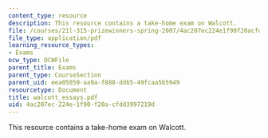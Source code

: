 ```yaml
---
content_type: resource
description: This resource contains a take-home exam on Walcott.
file: /courses/21l-315-prizewinners-spring-2007/4ac207ec224e1f90f20acfdd3997219d_walcott_essays.pdf
file_type: application/pdf
learning_resource_types:
- Exams
ocw_type: OCWFile
parent_title: Exams
parent_type: CourseSection
parent_uid: eea05059-aa9a-f888-dd65-49fcaa5b5949
resourcetype: Document
title: walcott_essays.pdf
uid: 4ac207ec-224e-1f90-f20a-cfdd3997219d
---
```

This resource contains a take-home exam on Walcott.

